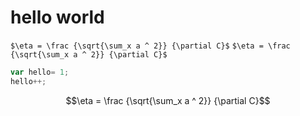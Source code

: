 # hello world
`$\eta = \frac {\sqrt{\sum_x a ^ 2}} {\partial C}$`
``$\eta = \frac {\sqrt{\sum_x a ^ 2}} {\partial C}$``


```js
var hello= 1;
hello++;

```

```math
\eta = \frac {\sqrt{\sum_x a ^ 2}} {\partial C}
```